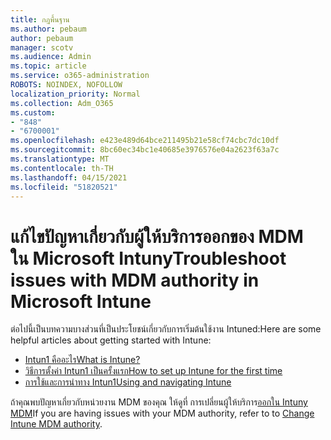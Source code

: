 ```yaml
---
title: กฎพื้นฐาน
ms.author: pebaum
author: pebaum
manager: scotv
ms.audience: Admin
ms.topic: article
ms.service: o365-administration
ROBOTS: NOINDEX, NOFOLLOW
localization_priority: Normal
ms.collection: Adm_O365
ms.custom:
- "848"
- "6700001"
ms.openlocfilehash: e423e489d64bce211495b21e58cf74cbc7dc10df
ms.sourcegitcommit: 8bc60ec34bc1e40685e3976576e04a2623f63a7c
ms.translationtype: MT
ms.contentlocale: th-TH
ms.lasthandoff: 04/15/2021
ms.locfileid: "51820521"
---
```

# <a name="troubleshoot-issues-with-mdm-authority-in-microsoft-intune"></a><span data-ttu-id="31ee4-102">แก้ไขปัญหาเกี่ยวกับผู้ให้บริการออกของ MDM ใน Microsoft Intuny</span><span class="sxs-lookup"><span data-stu-id="31ee4-102">Troubleshoot issues with MDM authority in Microsoft Intune</span></span>

<span data-ttu-id="31ee4-103">ต่อไปนี้เป็นบทความบางส่วนที่เป็นประโยชน์เกี่ยวกับการเริ่มต้นใช้งาน Intuned:</span><span class="sxs-lookup"><span data-stu-id="31ee4-103">Here are some helpful articles about getting started with Intune:</span></span>

- [<span data-ttu-id="31ee4-104">Intun1 คืออะไร</span><span class="sxs-lookup"><span data-stu-id="31ee4-104">What is Intune?</span></span>](https://docs.microsoft.com/intune/what-is-intune)
- [<span data-ttu-id="31ee4-105">วิธีการตั้งค่า Intun1 เป็นครั้งแรก</span><span class="sxs-lookup"><span data-stu-id="31ee4-105">How to set up Intune for the first time</span></span>](https://docs.microsoft.com/intune/setup-steps)
- [<span data-ttu-id="31ee4-106">การใช้และการนําทาง Intun1</span><span class="sxs-lookup"><span data-stu-id="31ee4-106">Using and navigating Intune</span></span>](https://docs.microsoft.com/intune/tutorial-walkthrough-intune-portal)

<span data-ttu-id="31ee4-107">ถ้าคุณพบปัญหาเกี่ยวกับหน่วยงาน MDM ของคุณ ให้ดูที่ การเปลี่ยนผู้ให้บริการ[ออกใน Intuny MDM](https://docs.microsoft.com/alchemyinsights/change-mdm-authority)</span><span class="sxs-lookup"><span data-stu-id="31ee4-107">If you are having issues with your MDM authority, refer to to [Change Intune MDM authority](https://docs.microsoft.com/alchemyinsights/change-mdm-authority).</span></span>